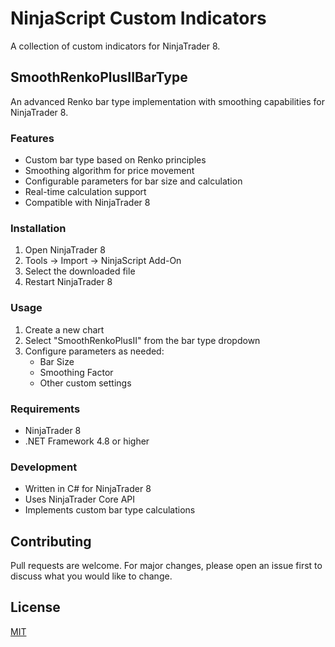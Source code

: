 # NinjaScript Custom Indicators

A collection of custom indicators for NinjaTrader 8.

## SmoothRenkoPlusIIBarType

An advanced Renko bar type implementation with smoothing capabilities for NinjaTrader 8.

### Features
- Custom bar type based on Renko principles
- Smoothing algorithm for price movement
- Configurable parameters for bar size and calculation
- Real-time calculation support
- Compatible with NinjaTrader 8

### Installation
1. Open NinjaTrader 8
2. Tools -> Import -> NinjaScript Add-On
3. Select the downloaded file
4. Restart NinjaTrader 8

### Usage
1. Create a new chart
2. Select "SmoothRenkoPlusII" from the bar type dropdown
3. Configure parameters as needed:
   - Bar Size
   - Smoothing Factor
   - Other custom settings

### Requirements
- NinjaTrader 8
- .NET Framework 4.8 or higher

### Development
- Written in C# for NinjaTrader 8
- Uses NinjaTrader Core API
- Implements custom bar type calculations

## Contributing
Pull requests are welcome. For major changes, please open an issue first to discuss what you would like to change.

## License
[MIT](https://choosealicense.com/licenses/mit/)
